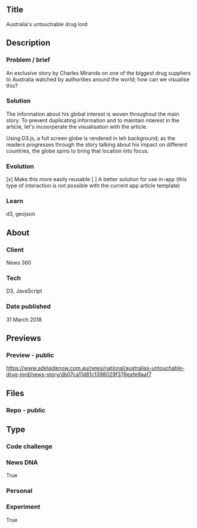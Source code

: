 ## Title
Australia's untouchable drug lord

## Description
  ### Problem / brief
  An exclusive story by Charles Miranda on one of the biggest drug suppliers to Australia watched by authorities around the world; how can we visualise this?

  ### Solution
  The information about his global interest is woven throughout the main story. To prevent duplicating information and to maintain interest in the article, let's incoorperate the visualisation with the article. 

  Using D3.js, a full screen globe is rendered in teh background; as the readers progresses through the story talking about his impact on different countries, the globe spins to bring that location into focus.

  ### Evolution
  [x] Make this more easily reusable
  [ ] A better solution for use in-app (this type of interaction is not possible with the current app article template)

  ### Learn
  d3, geojson

  ## About
  ### Client
  News 360

  ### Tech
  D3, JavaScript

  ### Date published
  31 March 2018

  ## Previews
  ### Preview - public
  https://www.adelaidenow.com.au/news/national/australias-untouchable-drug-lord/news-story/db07ca11d81c1398029f378eafe9aaf7

  ## Files
  ### Repo - public


## Type
  ### Code challenge
  ### News DNA
  True
  ### Personal
  ### Experiment
  True

